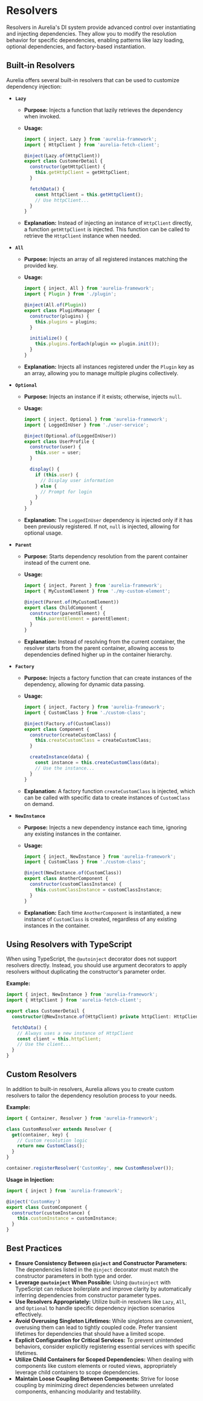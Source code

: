 # Resolvers

Resolvers in Aurelia's DI system provide advanced control over instantiating and injecting dependencies. They allow you to modify the resolution behavior for specific dependencies, enabling patterns like lazy loading, optional dependencies, and factory-based instantiation.

## Built-in Resolvers

Aurelia offers several built-in resolvers that can be used to customize dependency injection:

* **`Lazy`**
  * **Purpose:** Injects a function that lazily retrieves the dependency when invoked.
  *   **Usage:**

      ```javascript
      import { inject, Lazy } from 'aurelia-framework';
      import { HttpClient } from 'aurelia-fetch-client';

      @inject(Lazy.of(HttpClient))
      export class CustomerDetail {
        constructor(getHttpClient) {
          this.getHttpClient = getHttpClient;
        }

        fetchData() {
          const httpClient = this.getHttpClient();
          // Use httpClient...
        }
      }
      ```
  * **Explanation:** Instead of injecting an instance of `HttpClient` directly, a function `getHttpClient` is injected. This function can be called to retrieve the `HttpClient` instance when needed.
* **`All`**
  * **Purpose:** Injects an array of all registered instances matching the provided key.
  *   **Usage:**

      ```javascript
      import { inject, All } from 'aurelia-framework';
      import { Plugin } from './plugin';

      @inject(All.of(Plugin))
      export class PluginManager {
        constructor(plugins) {
          this.plugins = plugins;
        }

        initialize() {
          this.plugins.forEach(plugin => plugin.init());
        }
      }
      ```
  * **Explanation:** Injects all instances registered under the `Plugin` key as an array, allowing you to manage multiple plugins collectively.
* **`Optional`**
  * **Purpose:** Injects an instance if it exists; otherwise, injects `null`.
  *   **Usage:**

      ```javascript
      import { inject, Optional } from 'aurelia-framework';
      import { LoggedInUser } from './user-service';

      @inject(Optional.of(LoggedInUser))
      export class UserProfile {
        constructor(user) {
          this.user = user;
        }

        display() {
          if (this.user) {
            // Display user information
          } else {
            // Prompt for login
          }
        }
      }
      ```
  * **Explanation:** The `LoggedInUser` dependency is injected only if it has been previously registered. If not, `null` is injected, allowing for optional usage.
* **`Parent`**
  * **Purpose:** Starts dependency resolution from the parent container instead of the current one.
  *   **Usage:**

      ```javascript
      import { inject, Parent } from 'aurelia-framework';
      import { MyCustomElement } from './my-custom-element';

      @inject(Parent.of(MyCustomElement))
      export class ChildComponent {
        constructor(parentElement) {
          this.parentElement = parentElement;
        }
      }
      ```
  * **Explanation:** Instead of resolving from the current container, the resolver starts from the parent container, allowing access to dependencies defined higher up in the container hierarchy.
* **`Factory`**
  * **Purpose:** Injects a factory function that can create instances of the dependency, allowing for dynamic data passing.
  *   **Usage:**

      ```javascript
      import { inject, Factory } from 'aurelia-framework';
      import { CustomClass } from './custom-class';

      @inject(Factory.of(CustomClass))
      export class Component {
        constructor(createCustomClass) {
          this.createCustomClass = createCustomClass;
        }

        createInstance(data) {
          const instance = this.createCustomClass(data);
          // Use the instance...
        }
      }
      ```
  * **Explanation:** A factory function `createCustomClass` is injected, which can be called with specific data to create instances of `CustomClass` on demand.
* **`NewInstance`**
  * **Purpose:** Injects a new dependency instance each time, ignoring any existing instances in the container.
  *   **Usage:**

      ```javascript
      import { inject, NewInstance } from 'aurelia-framework';
      import { CustomClass } from './custom-class';

      @inject(NewInstance.of(CustomClass))
      export class AnotherComponent {
        constructor(customClassInstance) {
          this.customClassInstance = customClassInstance;
        }
      }
      ```
  * **Explanation:** Each time `AnotherComponent` is instantiated, a new instance of `CustomClass` is created, regardless of any existing instances in the container.

## Using Resolvers with TypeScript

When using TypeScript, the `@autoinject` decorator does not support resolvers directly. Instead, you should use argument decorators to apply resolvers without duplicating the constructor's parameter order.

**Example:**

```typescript
import { inject, NewInstance } from 'aurelia-framework';
import { HttpClient } from 'aurelia-fetch-client';

export class CustomerDetail {
  constructor(@NewInstance.of(HttpClient) private httpClient: HttpClient) {}

  fetchData() {
    // Always uses a new instance of HttpClient
    const client = this.httpClient;
    // Use the client...
  }
}
```

## Custom Resolvers

In addition to built-in resolvers, Aurelia allows you to create custom resolvers to tailor the dependency resolution process to your needs.

**Example:**

```javascript
import { Container, Resolver } from 'aurelia-framework';

class CustomResolver extends Resolver {
  get(container, key) {
    // Custom resolution logic
    return new CustomClass();
  }
}

container.registerResolver('CustomKey', new CustomResolver());
```

**Usage in Injection:**

```javascript
import { inject } from 'aurelia-framework';

@inject('CustomKey')
export class CustomComponent {
  constructor(customInstance) {
    this.customInstance = customInstance;
  }
}
```

## Best Practices

* **Ensure Consistency Between `@inject` and Constructor Parameters:** The dependencies listed in the `@inject` decorator must match the constructor parameters in both type and order.
* **Leverage `@autoinject` When Possible:** Using `@autoinject` with TypeScript can reduce boilerplate and improve clarity by automatically inferring dependencies from constructor parameter types.
* **Use Resolvers Appropriately:** Utilize built-in resolvers like `Lazy`, `All`, and `Optional` to handle specific dependency injection scenarios effectively.
* **Avoid Overusing Singleton Lifetimes:** While singletons are convenient, overusing them can lead to tightly coupled code. Prefer transient lifetimes for dependencies that should have a limited scope.
* **Explicit Configuration for Critical Services:** To prevent unintended behaviors, consider explicitly registering essential services with specific lifetimes.
* **Utilize Child Containers for Scoped Dependencies:** When dealing with components like custom elements or routed views, appropriately leverage child containers to scope dependencies.
* **Maintain Loose Coupling Between Components:** Strive for loose coupling by minimizing direct dependencies between unrelated components, enhancing modularity and testability.
